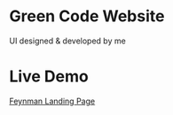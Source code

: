 # Green Code Website
UI designed & developed by me 

# Live Demo
[Feynman Landing Page](https://basem10r.github.io/greencode/)

